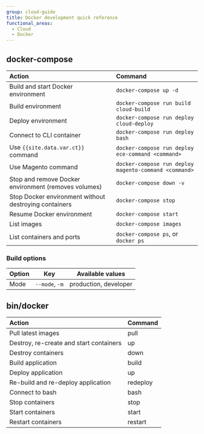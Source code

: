 ```yaml
---
group: cloud-guide
title: Docker development quick reference
functional_areas:
  - Cloud
  - Docker
---
```


## docker-compose

Action | Command
:----- | :------
Build and start Docker environment | `docker-compose up -d`
Build environment | `docker-compose run build cloud-build`
Deploy environment | `docker-compose run deploy cloud-deploy`
Connect to CLI container | `docker-compose run deploy bash`
Use `{{site.data.var.ct}}` command | `docker-compose run deploy ece-command <command>`
Use Magento command | `docker-compose run deploy magento-command <command>`
Stop and remove Docker environment (removes volumes) | `docker-compose down -v`
Stop Docker environment without destroying containers | `docker-compose stop`
Resume Docker environment | `docker-compose start`
List images | `docker-compose images`
List containers and ports | `docker-compose ps`, or `docker ps`

### Build options

| Option       | Key              | Available values
| ------------ | ---------------- | ------------------
| Mode         | `--mode`, `-m`   | production, developer

## bin/docker

Action | Command
:----- | :------
Pull latest images | pull
Destroy, re-create and start containers | up
Destroy containers | down
Build application | build
Deploy application | up
Re-build and re-deploy application | redeploy
Connect to bash | bash
Stop containers | stop
Start containers | start
Restart containers | restart
